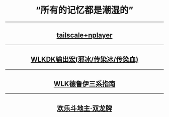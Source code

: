 # <center>“所有的记忆都是潮湿的”

---
## <center> <a href="https://samoa.lanzouy.com/b01rgbcib/">tailscale+nplayer</a>
---
## <center> <a href="WOW/<3.35PVE>输出宏(邪冰、传染冰、传染血).html">WLKDK输出宏(邪冰/传染冰/传染血)</a>
---
## <center> [WLK德鲁伊三系指南](https://www.jianshu.com/p/401d61121206?v=1696653383774)
---
## <center> [欢乐斗地主·双龙牌](https://www.jianshu.com/p/05c9205ba2aa?v=1696653519846)
